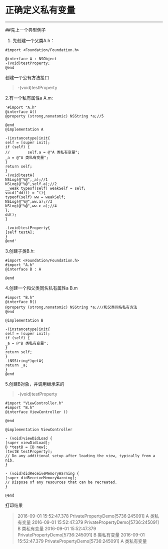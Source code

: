 # 正确定义私有变量
***
##先上一个典型例子
1. 先创建一个父类A.h：
```
#import <Foundation/Foundation.h>

@interface A : NSObject
-(void)testProperty;
@end
```


创建一个公有方法接口 
> -(void)testProperty

2.有一个私有属性a A.m:
```
'#import "A.h"
@interface A()
@property (strong,nonatomic) NSString *a;//5

@end
@implementation A

-(instancetype)init{
self = [super init];
if (self) {
//        self.a = @"A 类私有变量";
_a = @"A 类私有变量";
}
return self;
}
-(void)testA{
NSLog(@"%@",_a);//1
NSLog(@"%@",self.a);//2
__weak typeof(self) weakSelf = self;
void(^dd)() = ^(){
typeof(self) ww = weakSelf;
NSLog(@"%@",ww.a);//3
NSLog(@"%@",ww->_a);//4
};
dd();
}

-(void)testProperty{
[self testA];
}
@end'
```
3.创建子类B.h:
```
#import <Foundation/Foundation.h>
#import "A.h"
@interface B : A

@end
```
4.创建一个和父类同名私有属性a B.m
```
#import "B.h"
@interface B()
@property (strong,nonatomic) NSString *a;///和父类同名私有方法
@end

@implementation B

-(instancetype)init{
self = [super init];
if (self) {
_a = @"B 类私有变量";
}
return self;
}
-(NSString*)getA{
return _a;
}
@end
```
5.创建B对象，并调用继承来的
> -(void)testProperty

```
#import "ViewController.h"
#import "B.h"
@interface ViewController ()

@end

@implementation ViewController

- (void)viewDidLoad {
[super viewDidLoad];
B *testB = [B new];
[testB testProperty];
// Do any additional setup after loading the view, typically from a nib.
}

- (void)didReceiveMemoryWarning {
[super didReceiveMemoryWarning];
// Dispose of any resources that can be recreated.
}

@end
```
打印结果
> 2016-09-01 15:52:47.378 PrivatePropertyDemo[5736:245091] A 类私有变量
> 2016-09-01 15:52:47.379 PrivatePropertyDemo[5736:245091] B 类私有变量
> 2016-09-01 15:52:47.379 PrivatePropertyDemo[5736:245091] B 类私有变量
> 2016-09-01 15:52:47.379 PrivatePropertyDemo[5736:245091] A 类私有变量